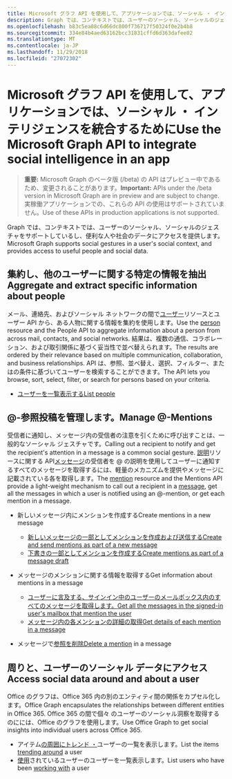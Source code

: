 ```yaml
---
title: Microsoft グラフ API を使用して、アプリケーションでは、ソーシャル ・ インテリジェンスを統合するために
description: Graph では、コンテキストでは、ユーザーのソーシャル、ソーシャルのジェスチャをサポートしているし、便利な人や社会のデータにアクセスを提供します。
ms.openlocfilehash: b83c5ea08c6d66dc800f736717f50324f0e2b4b8
ms.sourcegitcommit: 334e84b4aed63162bcc31831cffd6d363dafee02
ms.translationtype: MT
ms.contentlocale: ja-JP
ms.lasthandoff: 11/29/2018
ms.locfileid: "27072302"
---
```

# <a name="use-the-microsoft-graph-api-to-integrate-social-intelligence-in-an-app"></a><span data-ttu-id="b776d-103">Microsoft グラフ API を使用して、アプリケーションでは、ソーシャル ・ インテリジェンスを統合するために</span><span class="sxs-lookup"><span data-stu-id="b776d-103">Use the Microsoft Graph API to integrate social intelligence in an app</span></span>

> <span data-ttu-id="b776d-104">**重要:** Microsoft Graph のベータ版 (/beta) の API はプレビュー中であるため、変更されることがあります。</span><span class="sxs-lookup"><span data-stu-id="b776d-104">**Important:** APIs under the /beta version in Microsoft Graph are in preview and are subject to change.</span></span> <span data-ttu-id="b776d-105">実稼働アプリケーションでの、これらの API の使用はサポートされていません。</span><span class="sxs-lookup"><span data-stu-id="b776d-105">Use of these APIs in production applications is not supported.</span></span>

<span data-ttu-id="b776d-106">Graph では、コンテキストでは、ユーザーのソーシャル、ソーシャルのジェスチャをサポートしているし、便利な人や社会のデータにアクセスを提供します。</span><span class="sxs-lookup"><span data-stu-id="b776d-106">Microsoft Graph supports social gestures in a user's social context, and provides access to useful people and social data.</span></span>

## <a name="aggregate-and-extract-specific-information-about-people"></a><span data-ttu-id="b776d-107">集約し、他のユーザーに関する特定の情報を抽出</span><span class="sxs-lookup"><span data-stu-id="b776d-107">Aggregate and extract specific information about people</span></span>

<span data-ttu-id="b776d-108">メール、連絡先、およびソーシャル ネットワークの間で[ユーザー](../resources/person.md)リソースとユーザー API から、ある人物に関する情報を集約を使用します。</span><span class="sxs-lookup"><span data-stu-id="b776d-108">Use the [person](../resources/person.md) resource and the People API to aggregate information about a person from across mail, contacts, and social networks.</span></span> <span data-ttu-id="b776d-109">結果は、複数の通信、コラボレーション、および取引関係に基づく妥当性で並べ替えられます。</span><span class="sxs-lookup"><span data-stu-id="b776d-109">The results are ordered by their relevance based on multiple communication, collaboration, and business relationships.</span></span> <span data-ttu-id="b776d-110">API は、参照、並べ替え、選択、フィルター、またはの条件に基づいてユーザーを検索することができます。</span><span class="sxs-lookup"><span data-stu-id="b776d-110">The API lets you browse, sort, select, filter, or search for persons based on your criteria.</span></span>

- [<span data-ttu-id="b776d-111">ユーザーを一覧表示する</span><span class="sxs-lookup"><span data-stu-id="b776d-111">List people</span></span>](../api/user-list-people.md)

## <a name="manage--mentions"></a><span data-ttu-id="b776d-112">@-参照投稿を管理します。</span><span class="sxs-lookup"><span data-stu-id="b776d-112">Manage @-Mentions</span></span>

<span data-ttu-id="b776d-113">受信者に通知し、メッセージ内の受信者の注意を引くために呼び出すことは、一般的なソーシャル ジェスチャです。</span><span class="sxs-lookup"><span data-stu-id="b776d-113">Calling out a recipient to notify and get the recipient's attention in a message is a common social gesture.</span></span>
<span data-ttu-id="b776d-114">[説明](../resources/mention.md)リソースに関する API[メッセージ](../resources/message.md)の受信者を @ の説明を使用してユーザーに通知するすべてのメッセージを取得するには、軽量のメカニズムを提供やメッセージに記載されている各を取得します。</span><span class="sxs-lookup"><span data-stu-id="b776d-114">The [mention](../resources/mention.md) resource and the Mentions API provide a light-weight mechanism to call out a recipient in a [message](../resources/message.md), get all the messages in which a user is notified using an @-mention, or get each mention in a message.</span></span>

<!--
Include the next sentence when supporting events.

**Mention** is also supported by [Event](../resources/event.md).

-->

- <span data-ttu-id="b776d-115">新しいメッセージ内にメンションを作成する</span><span class="sxs-lookup"><span data-stu-id="b776d-115">Create mentions in a new message</span></span>

  - [<span data-ttu-id="b776d-116">新しいメッセージの一部としてメンションを作成および送信する</span><span class="sxs-lookup"><span data-stu-id="b776d-116">Create and send mentions as part of a new message</span></span>](../api/user-sendmail.md#request-2)
  - [<span data-ttu-id="b776d-117">下書きの一部としてメンションを作成する</span><span class="sxs-lookup"><span data-stu-id="b776d-117">Create mentions as part of a message draft</span></span>](../api/user-post-messages.md#request-2)

- <span data-ttu-id="b776d-118">メッセージのメンションに関する情報を取得する</span><span class="sxs-lookup"><span data-stu-id="b776d-118">Get information about mentions in a message</span></span>

  - [<span data-ttu-id="b776d-119">ユーザーに言及する、サインイン中のユーザーのメールボックス内のすべてのメッセージを取得します。</span><span class="sxs-lookup"><span data-stu-id="b776d-119">Get all the messages in the signed-in user's mailbox that mention the user</span></span>](../api/user-list-messages.md#request-2)
  - [<span data-ttu-id="b776d-120">メッセージ内の各メンションの詳細の取得</span><span class="sxs-lookup"><span data-stu-id="b776d-120">Get details of each mention in a message</span></span>](../api/message-get.md#request-2)

- <span data-ttu-id="b776d-121">メッセージで[参照を削除](../api/message-delete.md#request-2)</span><span class="sxs-lookup"><span data-stu-id="b776d-121">[Delete a mention](../api/message-delete.md#request-2) in a message</span></span>

## <a name="access-social-data-around-and-about-a-user"></a><span data-ttu-id="b776d-122">周りと、ユーザーのソーシャル データにアクセス</span><span class="sxs-lookup"><span data-stu-id="b776d-122">Access social data around and about a user</span></span>

<span data-ttu-id="b776d-123">Office のグラフは、Office 365 内の別のエンティティ間の関係をカプセル化します。</span><span class="sxs-lookup"><span data-stu-id="b776d-123">Office Graph encapsulates the relationships between different entities in Office 365.</span></span> <span data-ttu-id="b776d-124">Office 365 の間で個々 のユーザーのソーシャル洞察を取得するのにには、Office のグラフを使用します。</span><span class="sxs-lookup"><span data-stu-id="b776d-124">Use Office Graph to get social insights into individual users across Office 365.</span></span>

- <span data-ttu-id="b776d-125">アイテム[の周囲にトレンド ・](../api/insights-list-trending.md)ユーザーの一覧を表示します。</span><span class="sxs-lookup"><span data-stu-id="b776d-125">List the items [trending around](../api/insights-list-trending.md) a user</span></span>
- <span data-ttu-id="b776d-126">[使用](../api/user-list-people.md)されているユーザーのユーザーを一覧表示します。</span><span class="sxs-lookup"><span data-stu-id="b776d-126">List users who have been [working with](../api/user-list-people.md) a user</span></span>
